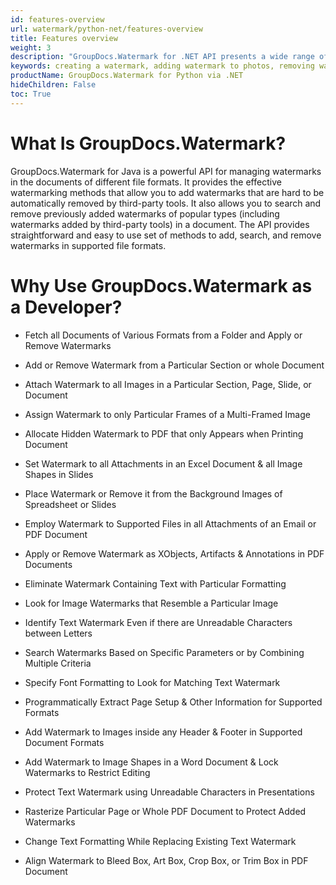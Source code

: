 ```yaml
---
id: features-overview
url: watermark/python-net/features-overview
title: Features overview
weight: 3
description: "GroupDocs.Watermark for .NET API presents a wide range of features like creating a watermark, removing watermark, adding watermark to photos, removing watermark from photo and more."
keywords: creating a watermark, adding watermark to photos, removing watermark, removing watermark from photo 
productName: GroupDocs.Watermark for Python via .NET
hideChildren: False
toc: True
---
```

  
# What Is GroupDocs.Watermark?

GroupDocs.Watermark for Java is a powerful API for managing watermarks in the documents of different file formats. It provides the effective watermarking methods that allow you to add watermarks that are hard to be automatically removed by third-party tools. It also allows you to search and remove previously added watermarks of popular types (including watermarks added by third-party tools) in a document. The API provides straightforward and easy to use set of methods to add, search, and remove watermarks in supported file formats.

# Why Use GroupDocs.Watermark as a Developer?

*   Fetch all Documents of Various Formats from a Folder and Apply or Remove Watermarks
*   Add or Remove Watermark from a Particular Section or whole Document
    
*   Attach Watermark to all Images in a Particular Section, Page, Slide, or Document
    
*   Assign Watermark to only Particular Frames of a Multi-Framed Image
    
*   Allocate Hidden Watermark to PDF that only Appears when Printing Document
    
*   Set Watermark to all Attachments in an Excel Document & all Image Shapes in Slides
    
*   Place Watermark or Remove it from the Background Images of Spreadsheet or Slides
    
*   Employ Watermark to Supported Files in all Attachments of an Email or PDF Document
    
*   Apply or Remove Watermark as XObjects, Artifacts & Annotations in PDF Documents
    
*   Eliminate Watermark Containing Text with Particular Formatting
    
*   Look for Image Watermarks that Resemble a Particular Image
    
*   Identify Text Watermark Even if there are Unreadable Characters between Letters
    
*   Search Watermarks Based on Specific Parameters or by Combining Multiple Criteria
    
*   Specify Font Formatting to Look for Matching Text Watermark
    
*   Programmatically Extract Page Setup & Other Information for Supported Formats
    
*   Add Watermark to Images inside any Header & Footer in Supported Document Formats
    
*   Add Watermark to Image Shapes in a Word Document & Lock Watermarks to Restrict Editing
    
*   Protect Text Watermark using Unreadable Characters in Presentations
    
*   Rasterize Particular Page or Whole PDF Document to Protect Added Watermarks
    
*   Change Text Formatting While Replacing Existing Text Watermark
    
*   Align Watermark to Bleed Box, Art Box, Crop Box, or Trim Box in PDF Document